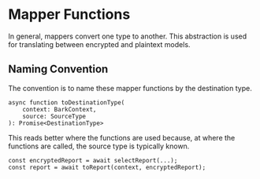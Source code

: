 # Mapper Functions

In general, mappers convert one type to another.
This abstraction is used for translating between encrypted and plaintext models.

## Naming Convention

The convention is to name these mapper functions by the destination type.

    async function toDestinationType(
        context: BarkContext,
        source: SourceType
    ): Promise<DestinationType>

This reads better where the functions are used because, at where the functions are called, the source type is typically known.

    const encryptedReport = await selectReport(...);
    const report = await toReport(context, encryptedReport);
